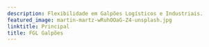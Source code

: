 ```yaml
---
description: Flexibilidade em Galpões Logísticos e Industriais.
featured_image: martin-martz-wRuhOOaG-Z4-unsplash.jpg
linktitle: Principal
title: FGL Galpões
---
```

